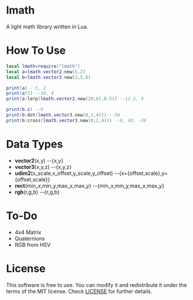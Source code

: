 # lmath
A light math library written in Lua.

# How To Use
```lua
local lmath=require("lmath")
local a=lmath.vector2.new(5,2)
local b=lmath.vector3.new(2,5,6)

print(a) --5, 2
print(a*2) --10, 4
print(a:lerp(lmath.vector2.new(20,6),0.5)) --12.5, 4

print(b.z) --6
print(b:dot(lmath.vector3.new(8,2,4))) --50
print(b:cross(lmath.vector3.new(8,2,4))) --8, 40, -36
```

# Data Types

- **vector2**(x,y) --{x,y}
- **vector3**(x,y,z) --{x,y,z}
- **udim2**(x_scale,x_offset,y_scale,y_offset) --{x={offset,scale},y={offset,scale}}
- **rect**(min_x,min_y,max_x,max_y) --{min_x,min_y,max_x,max_y}
- **rgb**(r,g,b) --{r,g,b}

# To-Do

- 4x4 Matrix
- Quaternions
- RGB from HSV

# License
This software is free to use. You can modify it and redistribute it under the terms of the 
MIT license. Check [LICENSE](LICENSE) for further details.
